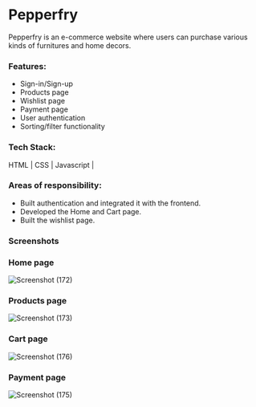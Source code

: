 <h1>Pepperfry</h1>
 Pepperfry is an e-commerce website where users can purchase various kinds of furnitures and home decors.
<h3>Features:</h3>
<ul>
<li>Sign-in/Sign-up</li>
  <li>Products page</li>
  <li>Wishlist page</li>
  <li>Payment page</li>
<li>User authentication</li>
<li>Sorting/filter functionality</li>
  </ul>

<h3>Tech Stack:</h3>
  HTML | CSS | Javascript | 

<h3>Areas of responsibility:</h3>
<ul>
<li>Built authentication and integrated it with the frontend.</li>
<li>Developed the Home and Cart page. </li>
<li>Built the wishlist page.</li>
  </ul>
  
  <h3>Screenshots</h3>
  
  <h3>Home page</h3>
  
  
  ![Screenshot (172)](https://user-images.githubusercontent.com/95843451/158732239-177626f9-36fc-412e-ba0a-191503600840.png)
  
  
   <h3>Products page</h3>
  
  
![Screenshot (173)](https://user-images.githubusercontent.com/95843451/158732278-4c3aa7a5-98ed-4b42-a76a-fdf7e60f01c6.png)


 <h3>Cart page</h3>


![Screenshot (176)](https://user-images.githubusercontent.com/95843451/158732302-2a4cd570-0b5b-438d-b5a6-c5230a37e3d2.png)


 <h3>Payment page</h3>


![Screenshot (175)](https://user-images.githubusercontent.com/95843451/158732326-05646f3b-5c2b-402b-b6ad-f3b2cbb9cc45.png)



  

